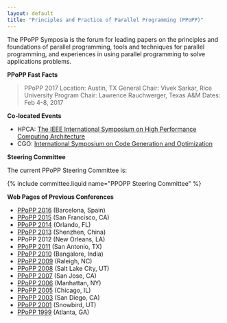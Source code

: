 ```yaml
---
layout: default
title: "Principles and Practice of Parallel Programming (PPoPP)"
---
```

The PPoPP Symposia is the forum for leading papers on the principles and foundations of parallel programming, tools and techniques for parallel programming, and experiences in using parallel programming to solve applications problems.

**PPoPP Fast Facts**

> PPoPP 2017
> Location: Austin, TX
> General Chair: Vivek Sarkar, Rice University
> Program Chair: Lawrence Rauchwerger, Texas A&M
> Dates: Feb 4-8, 2017

**Co-located Events**

- HPCA: [The IEEE International Symposium on High Performance Computing Architecture](http://hpcaconf.org)
- CGO: [International Symposium on Code Generation and Optimization](http://cgo.org)

**Steering Committee**

The current PPoPP Steering Committee is:

{% include committee.liquid name="PPOPP Steering Committee" %}

**Web Pages of Previous Conferences**

- [PPoPP 2016](http://conf.researchr.org/home/ppopp-2016) (Barcelona, Spain)
- [PPoPP 2015](http://ppopp15.soe.ucsc.edu/) (San Francisco, CA)
- [PPoPP 2014](https://sites.google.com/site/ppopp2014/) (Orlando, FL)
- [PPoPP 2013](http://ppopp2013.ics.uci.edu) (Shenzhen, China)
- PPoPP 2012 (New Orleans, LA)
- [PPoPP 2011](http://ppopp11.ac.uma.es/tiki-index.php) (San Antonio, TX)
- [PPoPP 2010](http://polaris.cs.uiuc.edu/ppopp10/) (Bangalore, India)
- [PPoPP 2009](http://ppopp09.rice.edu/) (Raleigh, NC)
- [PPoPP 2008](http://research.ihost.com/ppopp08/) (Salt Lake City, UT)
- [PPoPP 2007](http://ftg.lbl.gov/ppopp07/) (San Jose, CA)
- [PPoPP 2006](http://dynamo.ecn.purdue.edu/~smidkiff/ppopp/) (Manhattan, NY)
- [PPoPP 2005](http://www.cs.cornell.edu/Conferences/PPoPP05/) (Chicago, IL)
- [PPoPP 2003](http://ppopp.lcs.mit.edu/) (San Diego, CA)
- [PPoPP 2001](http://www.lsc.nd.edu/ppopp/) (Snowbird, UT)
- [PPoPP 1999](http://csag.ucsd.edu/ppopp/) (Atlanta, GA)
